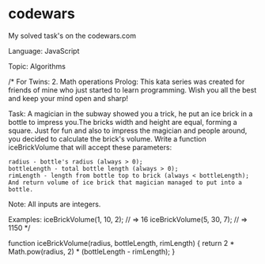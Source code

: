# codewars

My solved task's on the codewars.com

Language: JavaScript

Topic: Algorithms

/*
For Twins: 2. Math operations
  Prolog:
    This kata series was created for friends of mine who just started to learn programming. Wish you all the best and keep your mind open and sharp!

  Task:
    A magician in the subway showed you a trick, he put an ice brick in a bottle to impress you.The bricks width and height are equal, forming a square. Just for fun and also to impress the magician and people around, you decided to calculate the brick's volume. Write a function iceBrickVolume that will accept these parameters:

    radius - bottle's radius (always > 0);
    bottleLength - total bottle length (always > 0);
    rimLength - length from bottle top to brick (always < bottleLength);
    And return volume of ice brick that magician managed to put into a bottle.

   Note:
    All inputs are integers.

   Examples:
    iceBrickVolume(1, 10, 2); // => 16
    iceBrickVolume(5, 30, 7); // => 1150
*/

function iceBrickVolume(radius, bottleLength, rimLength) {
    return 2 * Math.pow(radius, 2) * (bottleLength - rimLength);
}